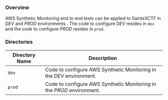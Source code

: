 ### Overview

AWS Synthetic Monitoring end to end tests can be applied to SaintsXCTF in *DEV* and *PROD* environments .  The code to 
configure *DEV* resides in `dev` and the code to configure *PROD* resides in `prod`.

### Directories

| Directory Name    | Description                                                               |
|-------------------|---------------------------------------------------------------------------|
| `dev`             | Code to configure AWS Synthetic Monitoring in the *DEV* environment.      |
| `prod`            | Code to configure AWS Synthetic Monitoring in the *PROD* environment.     |